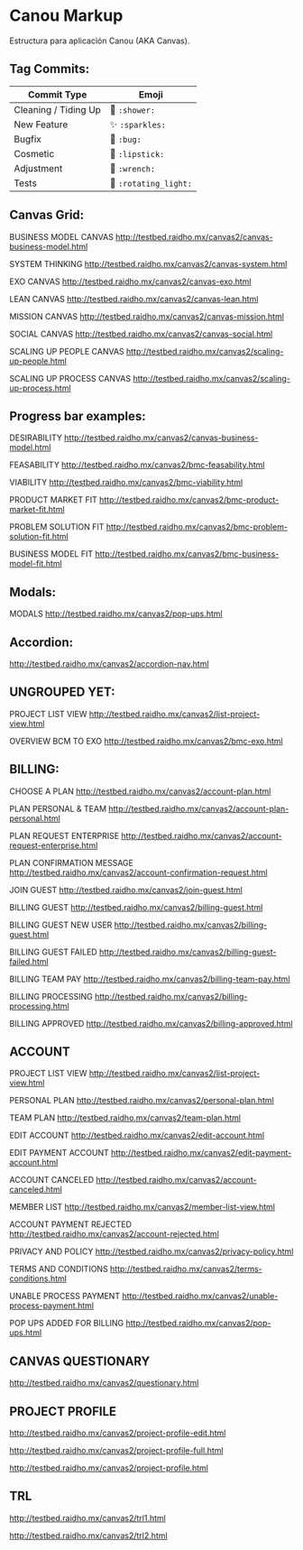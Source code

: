 # Canou Markup

Estructura para aplicación Canou (AKA Canvas).

## Tag Commits:

Commit Type | Emoji
----------  | -------------
Cleaning / Tiding Up | :shower: `:shower:`
New Feature | :sparkles: `:sparkles:`
Bugfix | :bug: `:bug:`
Cosmetic | :lipstick: `:lipstick:`
Adjustment | :wrench: `:wrench:`
Tests | :rotating_light: `:rotating_light:`

## Canvas Grid:

BUSINESS MODEL CANVAS http://testbed.raidho.mx/canvas2/canvas-business-model.html

SYSTEM THINKING http://testbed.raidho.mx/canvas2/canvas-system.html

EXO CANVAS http://testbed.raidho.mx/canvas2/canvas-exo.html

LEAN CANVAS http://testbed.raidho.mx/canvas2/canvas-lean.html

MISSION CANVAS http://testbed.raidho.mx/canvas2/canvas-mission.html

SOCIAL CANVAS http://testbed.raidho.mx/canvas2/canvas-social.html

SCALING UP PEOPLE CANVAS http://testbed.raidho.mx/canvas2/scaling-up-people.html

SCALING UP PROCESS CANVAS http://testbed.raidho.mx/canvas2/scaling-up-process.html


## Progress bar examples:

DESIRABILITY http://testbed.raidho.mx/canvas2/canvas-business-model.html

FEASABILITY http://testbed.raidho.mx/canvas2/bmc-feasability.html

VIABILITY http://testbed.raidho.mx/canvas2/bmc-viability.html

PRODUCT MARKET FIT http://testbed.raidho.mx/canvas2/bmc-product-market-fit.html

PROBLEM SOLUTION FIT http://testbed.raidho.mx/canvas2/bmc-problem-solution-fit.html

BUSINESS MODEL FIT http://testbed.raidho.mx/canvas2/bmc-business-model-fit.html


## Modals:

MODALS http://testbed.raidho.mx/canvas2/pop-ups.html


## Accordion:

http://testbed.raidho.mx/canvas2/accordion-nav.html


## UNGROUPED YET:

PROJECT LIST VIEW http://testbed.raidho.mx/canvas2/list-project-view.html

OVERVIEW BCM TO EXO http://testbed.raidho.mx/canvas2/bmc-exo.html


## BILLING:

CHOOSE A PLAN	http://testbed.raidho.mx/canvas2/account-plan.html

PLAN PERSONAL & TEAM	http://testbed.raidho.mx/canvas2/account-plan-personal.html

PLAN REQUEST ENTERPRISE	http://testbed.raidho.mx/canvas2/account-request-enterprise.html

PLAN CONFIRMATION MESSAGE	http://testbed.raidho.mx/canvas2/account-confirmation-request.html

JOIN GUEST  http://testbed.raidho.mx/canvas2/join-guest.html

BILLING GUEST http://testbed.raidho.mx/canvas2/billing-guest.html

BILLING GUEST NEW USER http://testbed.raidho.mx/canvas2/billing-guest.html

BILLING GUEST FAILED http://testbed.raidho.mx/canvas2/billing-guest-failed.html

BILLING TEAM PAY http://testbed.raidho.mx/canvas2/billing-team-pay.html

BILLING PROCESSING http://testbed.raidho.mx/canvas2/billing-processing.html

BILLING APPROVED http://testbed.raidho.mx/canvas2/billing-approved.html


## ACCOUNT

PROJECT LIST VIEW http://testbed.raidho.mx/canvas2/list-project-view.html

PERSONAL PLAN http://testbed.raidho.mx/canvas2/personal-plan.html

TEAM PLAN http://testbed.raidho.mx/canvas2/team-plan.html

EDIT ACCOUNT http://testbed.raidho.mx/canvas2/edit-account.html

EDIT PAYMENT ACCOUNT http://testbed.raidho.mx/canvas2/edit-payment-account.html

ACCOUNT CANCELED http://testbed.raidho.mx/canvas2/account-canceled.html

MEMBER LIST	http://testbed.raidho.mx/canvas2/member-list-view.html

ACCOUNT PAYMENT REJECTED http://testbed.raidho.mx/canvas2/account-rejected.html

PRIVACY AND POLICY	http://testbed.raidho.mx/canvas2/privacy-policy.html

TERMS AND CONDITIONS http://testbed.raidho.mx/canvas2/terms-conditions.html

UNABLE PROCESS PAYMENT http://testbed.raidho.mx/canvas2/unable-process-payment.html

POP UPS ADDED FOR BILLING http://testbed.raidho.mx/canvas2/pop-ups.html


## CANVAS QUESTIONARY

http://testbed.raidho.mx/canvas2/questionary.html


## PROJECT PROFILE

http://testbed.raidho.mx/canvas2/project-profile-edit.html

http://testbed.raidho.mx/canvas2/project-profile-full.html

http://testbed.raidho.mx/canvas2/project-profile.html


## TRL

http://testbed.raidho.mx/canvas2/trl1.html

http://testbed.raidho.mx/canvas2/trl2.html
